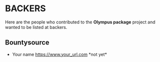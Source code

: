 # BACKERS

Here are the people who contributed to the **Olympus package** project and wanted to be listed at backers.

## Bountysource

 - Your name <https://www.your_url.com> \*not yet\*
